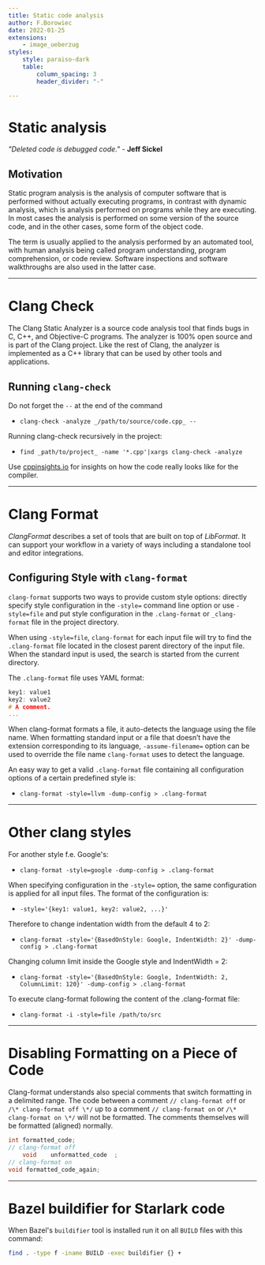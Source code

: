 ```yaml
---
title: Static code analysis
author: F.Borowiec
date: 2022-01-25
extensions:
    - image_ueberzug
styles:
    style: paraiso-dark
    table:
        column_spacing: 3
        header_divider: "-"

---
```


# Static analysis

_"Deleted code is debugged code."_ - **Jeff Sickel**

## **Motivation**

Static program analysis is the analysis of computer software that is performed without actually executing programs, in contrast with dynamic analysis, which is analysis performed on programs while they are executing. In most cases the analysis is performed on some version of the source code, and in the other cases, some form of the object code.

The term is usually applied to the analysis performed by an automated tool, with human analysis being called program understanding, program comprehension, or code review. Software inspections and software walkthroughs are also used in the latter case.

---

# **Clang Check**

The Clang Static Analyzer is a source code analysis tool that finds bugs in C, C++, and Objective-C programs. The analyzer is 100% open source and is part of the Clang project. Like the rest of Clang, the analyzer is implemented as a C++ library that can be used by other tools and applications.

## **Running `clang-check`**

Do not forget the `--` at the end of the command

* `clang-check -analyze _/path/to/source/code.cpp_ --`

Running clang-check recursively in the project:

* `find _path/to/project_ -name '*.cpp'|xargs clang-check -analyze`

Use [cppinsights.io](https://cppinsights.io) for insights on how the code really looks like for the compiler.

---

# **Clang Format**

_ClangFormat_ describes a set of tools that are built on top of _LibFormat_. It can support your workflow in a variety of ways including a standalone tool and editor integrations.

## **Configuring Style with `clang-format`**

`clang-format` supports two ways to provide custom style options: directly specify style configuration in the `-style=` command line option or use `-style=file` and put style configuration in the `.clang-format` or `_clang-format` file in the project directory.

When using `-style=file`, `clang-format` for each input file will try to find the `.clang-format` file located in the closest parent directory of the input file. When the standard input is used, the search is started from the current directory.

The `.clang-format` file uses YAML format:

```cpp
key1: value1
key2: value2
# A comment.
...
```

When clang-format formats a file, it auto-detects the language using the file name. When formatting standard input or a file that doesn’t have the extension corresponding to its language, `-assume-filename=` option can be used to override the file name `clang-format` uses to detect the language.

An easy way to get a valid `.clang-format` file containing all configuration options of a certain predefined style is:

* `clang-format -style=llvm -dump-config > .clang-format`

---

# Other clang styles

For another style f.e. Google's:

* `clang-format -style=google -dump-config > .clang-format`

When specifying configuration in the `-style=` option, the same configuration is applied for all input files. The format of the configuration is:

* `-style='{key1: value1, key2: value2, ...}'`

Therefore to change indentation width from the default 4 to 2:

* `clang-format -style='{BasedOnStyle: Google, IndentWidth: 2}' -dump-config > .clang-format`

Changing column limit inside the Google style and IndentWidth = 2:

* `clang-format -style='{BasedOnStyle: Google, IndentWidth: 2, ColumnLimit: 120}' -dump-config > .clang-format`

To execute clang-format following the content of the .clang-format file:

* `clang-format -i -style=file /path/to/src`

---

# **Disabling Formatting on a Piece of Code**

Clang-format understands also special comments that switch formatting in a delimited range. The code between a comment `// clang-format off` or `/\* clang-format off \*/` up to a comment `// clang-format on` or `/\* clang-format on \*/` will not be formatted. The comments themselves will be formatted (aligned) normally.

```cpp
int formatted_code;
// clang-format off
    void    unformatted_code  ;
// clang-format on
void formatted_code_again;
```

---

# Bazel buildifier for Starlark code

When Bazel's `buildifier` tool is installed run it on all `BUILD` files with this command:

```bash
find . -type f -iname BUILD -exec buildifier {} +
```

